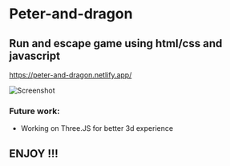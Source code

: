 # Peter-and-dragon
## Run and escape game using html/css and javascript
https://peter-and-dragon.netlify.app/

![Screenshot](https://user-images.githubusercontent.com/46921513/237028344-359ac1ab-0a14-4ac3-9ee0-b833936c78c7.png)

### Future work:
- Working on Three.JS for better 3d experience

## ENJOY !!! 
